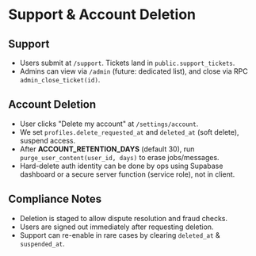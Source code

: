 # Support & Account Deletion

## Support
- Users submit at `/support`. Tickets land in `public.support_tickets`.
- Admins can view via `/admin` (future: dedicated list), and close via RPC `admin_close_ticket(id)`.

## Account Deletion
- User clicks "Delete my account" at `/settings/account`.
- We set `profiles.delete_requested_at` and `deleted_at` (soft delete), suspend access.
- After **ACCOUNT_RETENTION_DAYS** (default 30), run `purge_user_content(user_id, days)` to erase jobs/messages.
- Hard-delete auth identity can be done by ops using Supabase dashboard or a secure server function (service role), not in client.

## Compliance Notes
- Deletion is staged to allow dispute resolution and fraud checks.
- Users are signed out immediately after requesting deletion.
- Support can re-enable in rare cases by clearing `deleted_at` & `suspended_at`.
